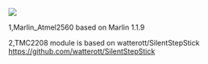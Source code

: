 ![](https://raw.githubusercontent.com/hackaday3D/marlin_Atmel2560/master/drivers/eryone.png)


1,Marlin_Atmel2560 based on Marlin 1.1.9

2,TMC2208 module is based on watterott/SilentStepStick
https://github.com/watterott/SilentStepStick








